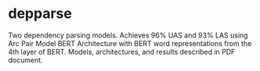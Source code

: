 # depparse

Two dependency parsing models. Achieves 96% UAS and 93% LAS using Arc Pair Model BERT Architecture with BERT word representations from the 4th layer of BERT. Models, architectures, and results described in PDF document.
